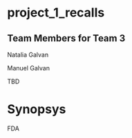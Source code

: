 # project_1_recalls

## Team Members for Team 3 

Natalia Galvan

Manuel Galvan

TBD

# Synopsys

FDA
